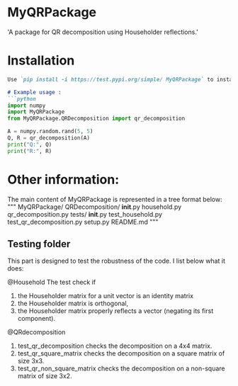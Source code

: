 # MyQRPackage 

'A package for QR decomposition using Householder reflections.'

# Installation
```markdown
Use `pip install -i https://test.pypi.org/simple/ MyQRPackage` to install MyQRPackage.

# Example usage :
```python
import numpy 
import MyQRPackage
from MyQRPackage.QRDecomposition import qr_decomposition

A = numpy.random.rand(5, 5)
Q, R = qr_decomposition(A)
print("Q:", Q)
print("R:", R)
```

# Other information:

The main content of MyQRPackage is represented in a tree format below:
"""
MyQRPackage/
    QRDecomposition/
        __init__.py
        household.py
        qr_decomposition.py
    tests/
        __init__.py
        test_household.py
        test_qr_decomposition.py
    setup.py
    README.md
"""

## Testing folder 
This part is designed to test the robustness of the code. 
I list below what it does: 

@Household 
The test check if 
1. the Householder matrix for a unit vector is an identity matrix
2. the Householder matrix is orthogonal,
3. the Householder matrix properly reflects a vector (negating its first component).

@QRdecomposition
1. test_qr_decomposition checks the decomposition on a 4x4 matrix.
2. test_qr_square_matrix checks the decomposition on a square matrix of size 3x3.
3. test_qr_non_square_matrix checks the decomposition on a non-square matrix of size 3x2.
